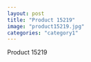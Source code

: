 ```yaml
---
layout: post
title: "Product 15219"
image: "product15219.jpg"
categories: "category1"
---
```

Product 15219
